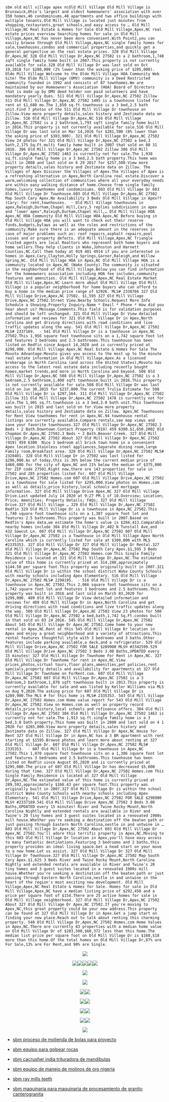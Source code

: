 
```
sbm old mill village apex ncOld Mill Village Old Mill Village is Brunswick,Ohio’s largest and oldest homeowners' association with over 350 homes,46 condominiums,48 apartments and two office buildings with multiple tenants.Old Mill Village is located just minutes from shopping,restaurants,great schools,and easy access to … Old Mill Village,NC Real Estate & Homes for Sale Old Mill Village,Apex,NC real estate prices overview Searching homes for sale in Old Mill Village,Apex,NC has never been more convenient.With Point2,you can easily browse through Old Mill Village,Apex,NC single family homes for sale,townhouses,condos and commercial properties,and quickly get a general perspective on the real estate prices. 328 Old Mill Village Dr,Apex,NC 328 Old Mill Village Dr,Apex,NC 27502 is a 2 bathroom,1,740 sqft single family home built in 2007.This property is not currently available for sale.328 Old Mill Village Dr was last sold on Oct 19,2018 for $280,000 (2% lower than the asking price of $285,000). Olde Mill Village Welcome to the Olde Mill Village HOA Community Web Site! The Olde Mill Village (OMV) community is a Deed Restricted Community founded in 1992 and consists of 87 townhomes.We are maintained by our Homeowner's Association (HOA) Board of Directors that is made up by OMV deed holder non paid volunteers and have mandatory yearly dues. 511 Old Mill Village Dr,Apex,NC 27502 Zillow 511 Old Mill Village Dr,Apex,NC 27502 1495 is a townhouse listed for rent at $1,680 mo.The 1,850 sq.ft.townhouse is a 3 bed,2.5 bath unit.Find 7 photos of the 511 Old Mill Village Dr townhouse on Zillow.View more property details,sales history and Zestimate data on Zillow. 516 Old Mill Village Dr,Apex,NC 516 Old Mill Village Dr,Apex,NC 27502 is a 2 bathroom,1,793 sqft single family home built in 2016.This property is not currently available for sale.516 Old Mill Village Dr was last sold on Mar 14,2016 for $281,500 (8% lower than the asking price of $303,900). 321 Old Mill Village Dr,Apex,NC 27502 View 24 photos for 321 Old Mill Village Dr,Apex,NC 27502 a bed,3 bath,2,175 Sq.Ft.multi family home built in 2007 that sold on 08 31 2016. 306 Old Mill Village Dr,Apex,NC 27502 Zillow 306 Old Mill Village Dr,Apex,NC 27502 1463 is currently not for sale.The 1,930 sq.ft.single family home is a 3 bed,2.5 bath property.This home was built in 2008 and last sold on 6 29 2017 for $257,500.View more property details,sales history and Zestimate data on Zillow. The Villages of Apex Discover the Villages of Apex.The Villages of Apex is a refreshing alternative in Apex,North Carolina real estate.Discover a warm,welcoming collection of communities where all your everyday needs are within easy walking distance of home.Choose from single family homes,luxury townhomes and condominiums. 603 Old Mill Village Dr 603 Old Mill Village Dr Townhouse.603 Old Mill Village Dr,Apex,NC 27502 Map South Cary Apex.No Availability 3 Beds Old Mill Village in Apex?? (Cary: for rent,townhouses.  · Old Mill Village townhouses in apex,Raleigh,Durham,Chapel Hill,Cary,5 replies subdivisions in apex and "lower apex",Raleigh,Durham,Chapel Hill,… Old Mill Village HOA Apex,NC HOA Community Old Mill Village HOA Apex,NC Before buying in Old Mill Village HOA you will want to check out their reserve funds,budgets,bylaws as well as the rules and restrictions of the community.Make sure there is an adequate amount in the reserves in case of major problems such as: roof repairs,asphalt repairs,pool issues and or property defects. Old Mill Village,Apex,NC Triangle Trusted agents are local Realtors who represent both home buyers and home sellers.They help clients in Wake,Johnston and Harnett Counties,NC.Call them today at 919 481 4914 if you are interested in homes in Apex,Cary,Clayton,Holly Springs,Garner,Raleigh,and Willow Spring,NC. Old Mill Village HOA in Apex,NC Old Mill Village HOA is a community located in Apex,NC (Wake County).The community is situated in the neighborhood of Old Mill Village.Below you can find information for the homeowners association including HOA fee includes,community features and amenities. Old Mill Village,Apex,NC Real Estate Market Old Mill Village,Apex,NC Learn more about Old Mill Village Old Mill Village is a popular neighborhood for home buyers who can afford to buy a home in the median price range of $292K. MLS# 2330766 327 Old Mill Village Drive,Apex,NC 27502. $1,595 327 Old Mill Village Drive,Apex,NC 27502.Street View.Nearby Schools.Request More Info Schedule a Showing.Property Inquiry.Name * Email * Phone * How did you hear about us? Message.Comments.This field is for validation purposes and should be left unchanged. 321 Old Mill Village Dr View detailed information and reviews for 321 Old Mill Village Dr in Apex,North Carolina and get driving directions with road conditions and live traffic updates along the way. 541 Old Mill Village Dr,Apex,NC 27502 MLS# 2337169.  · 541 Old Mill Village Dr is a townhouse in Apex,NC 27502.This 1,956 square foot townhouse sits on a 1,742 square foot lot and features 3 bedrooms and 2.5 bathrooms.This townhouse has been listed on Redfin since August 14,2020 and is currently priced at $298,900. Old Mill Village Apex,NC Real Estate & Homes For Sale The Movoto Advantage.Movoto gives you access to the most up to the minute real estate information in Old Mill Village,Apex.As a licensed brokerage in North Carolina (and across the United States),Movoto has access to the latest real estate data including recently bought homes,market trends,and more in North Carolina and beyond. 508 Old Mill Village Dr,Apex,NC 508 Old Mill Village Dr,Apex,NC 27502 is a 3 bedroom,2.5 bathroom,1,800 sqft townhouse built in 2016.This property is not currently available for sale.508 Old Mill Village Dr was last sold on Jun 30,2015 for $237,000.The current Trulia Estimate for 508 Old Mill Village Dr is $297,164. 311 Old Mill Village Dr,Apex,NC 27502 Zillow 311 Old Mill Village Dr,Apex,NC 27502 1478 is currently not for sale.The 1,901 sq.ft.townhouse is a 3 bed,3.0 bath unit.This townhouse was built in 2015 and last sold on for.View more property details,sales history and Zestimate data on Zillow. Apex,NC Townhouses for Rent View townhomes for rent in Apex,NC.94 townhouse rental listings are currently available.Compare rentals,see map views and save your favorite townhouses.327 Old Mill Village Dr.Apex,NC 27502.3 Beds • 2 Bath.Downtown.Contact Property (919) 459 6300.$1,650.2002 Old Chapman Dr.Apex,NC 27502.3 Beds • 2 Bath.Beaver Creek. 327 Old Mill Village Dr,Apex,NC 27502 About 327 Old Mill Village Dr Apex,NC 27502 (919) 459 6300  Nice 3 bedroom all brick town home in a convenient Apex location.Stainless steel appliances,Separate dining room,large Family room,Breakfast area. 328 Old Mill Village Dr,Apex,NC 27502 MLS# 2320401. 328 Old Mill Village Dr in 27502 was last listed for $296,000.As of today,this is 36% below the current median price of $460,000 for the city of Apex,NC and 21% below the median of $375,000 for ZIP code 27502.Right now,there are 143 properties for sale in 27502 and 285 properties listed for. 607 Old Mill Village Drive,Apex,NC 27502 Homes.com 607 Old Mill Village Drive,Apex,NC 27502 is a townhouse for sale listed for $295,000.View photos on Homes.com as well as details,price history,local schools and mortgage information. 327 Old Mill Village Drive Apex,NC 327 Old Mill Village Drive.Last updated July 14 2020 at 9:27 PM.1 of 10.Overview; Location; Price; Amenities; Property Details; FAQs; 327 Old Mill Village Drive.327 Old Mill Village … 329 Old Mill Village Dr,Apex,NC 27502 Redfin 329 Old Mill Village Dr is a townhouse in Apex,NC 27502.This 1,740 square foot townhouse sits on a 1,307 square foot lot and features 2.5 bathrooms.This property was built in 2007.Based on Redfin's Apex data,we estimate the home's value is $284,413.Comparable nearby homes include 304 Old Mill Village Dr,402 N Tunstall Ave,and 432 Sawcut Ln. 607 Old Mill Village Dr,Apex,NC 27502 607 Old Mill Village Dr,Apex,NC 27502 is a Townhouse in Old Mill Village Apex North Carolina which is currently listed for sale at $300,000 with MLS #2335353. 327 Old Mill Village Dr 327 Old Mill Village Dr Rental.327 Old Mill Village Dr,Apex,NC 27502 Map South Cary Apex.$1,595 3 Beds 321 Old Mill Village Dr,Apex,NC 27502 Homes.com This Single Family Residence is located at 321 Old Mill Village Dr,Apex,NC.The estimated value of this home is currently priced at 314,280,approximately $144.50 per square foot.This property was originally built in 2007.321 Old Mill Village Dr is within the school district Wake County Schools with nearby schools including Apex Elementary. 516 Old Mill Village Dr,Apex,NC 27502 MLS# 2298195.  · 516 Old Mill Village Dr is a townhouse in Apex,NC 27502.This 2,066 square foot townhouse sits on a 1,742 square foot lot and features 3 bedrooms and 2.5 bathrooms.This property was built in 2016 and last sold on March 03,2020 for $299,000. 409 Old Mill Village Dr View detailed information and reviews for 409 Old Mill Village Dr in Apex,North Carolina and get driving directions with road conditions and live traffic updates along the way. 508 Old Mill Village Dr,Apex,NC 27502 View 23 photos for 508 Old Mill Village Dr,Apex,NC 27502 a bed,bath,1,742 Sq.Ft.condos built in that sold on 03 24 2016. 545 Old Mill Village Dr,Apex,NC 27502 About 545 Old Mill Village Dr Apex,NC 27502.Come home to your new rental in Apex,NC.Rent at this 545 Old Mill Village Dr location in Apex and enjoy a great neighborhood and a variety of attractions.This rental features thoughtful style with 3 bedrooms and 3 baths.Other features include parking available,a deck,and a refrigerator. 529 Old Mill Village Drive,Apex,NC 27502 FOR SALE $289900 MLS® #2342599.529 Old Mill Village Drive Apex,NC 27502 3 Beds 3.00 Baths,UPDATED every 15 minutes! 327 Old Mill Village Dr Townhome For Rent in Apex,NC. 327 Old Mill Village Dr Townhome for rent in Apex,NC.View prices,photos,virtual tours,floor plans,amenities,pet policies,rent specials,property details and availability for apartments at 327 Old Mill Village Dr Townhome on ForRent.com. 607 Old Mill Village Dr,Apex,NC 27502 607 Old Mill Village Dr,Apex,NC 27502 is a 3 bedroom,3 bathroom,1,870 sqft townhouse built in 2013.This property is currently available for sale and was listed by Keller Williams via MLS on Aug 9,2020.The asking price for 607 Old Mill Village Dr is $289,900.The MLS # for this home is MLS# 2335353. 543 Old Mill Village Dr,Apex,NC 27502 Homes.com Home value report for 543 Old Mill Village Dr,Apex,NC 27502.View on Homes.com as well as property record details,price history,local schools and refinance offers. 304 Old Mill Village Dr,Apex,NC 27502 304 Old Mill Village Dr,Apex,NC 27502 1463 is currently not for sale.The 1,913 sq.ft.single family home is a 3 bed,3.0 bath property.This home was built in 2008 and last sold on 4 1 2020 for $285,000.View more property details,sales history and Zestimate data on Zillow. 327 Old Mill Village Dr Apex,NC House for Rent 327 Old Mill Village Dr in Apex,NC has a 3 BR apartment with rent starting at $1595.Browse photos and learn more about renting at 327 Old Mill Village Dr. 607 Old Mill Village Dr,Apex,NC 27502 MLS# 2335353.  · 607 Old Mill Village Dr is a townhouse in Apex,NC 27502.This 1,870 square foot townhouse sits on a 1,306 square foot lot and features 3 bedrooms and 2.5 bathrooms.This townhouse has been listed on Redfin since August 05,2020 and is currently priced at $295,000.The price of 607 Old Mill Village Dr has decreased $5,000 during that time. 327 Old Mill Village Dr,Apex,NC 27502 Homes.com This Single Family Residence is located at 327 Old Mill Village Dr,Apex,NC.The estimated value of this home is currently priced at 289,592,approximately $166.43 per square foot.This property was originally built in 2007.327 Old Mill Village Dr is within the school district Wake County Schools with nearby schools including Apex Elementary. 541 Old Mill Village Drive,Apex,NC 27502 FOR SALE $298900 MLS® #2337169.541 Old Mill Village Drive Apex,NC 27502 3 Beds 3.00 Baths,UPDATED every 15 minutes! River and Twine Rocky Mount,North Carolina Nightly and extended rentals are available in River and Twine's 20 tiny homes and 3 guest suites located in a renovated 1900s mill house.Whether you're seeking a destination off the beaten path or just passing through Eastern North Carolina,nestle in and untwine in … 603 Old Mill Village Dr,Apex,NC 27502 About 603 Old Mill Village Dr Apex,NC 27502.You'll adore this terrific property in Apex,NC.Moving to this 603 Old Mill Village Dr location in Apex,you'll have easy access to many fantastic destinations.Featuring 3 bedrooms and 2 baths,this property provides an ideal living space.Get a head start on your move to a new home.Let us assist. 327 Old Mill Village Dr 327 Old Mill Village Dr Townhouse.327 Old Mill Village Dr,Apex,NC 27502 Map South Cary Apex.$1,625 3 Beds River and Twine Rocky Mount,North Carolina Nightly and extended rentals are available in River and Twine's 20 tiny homes and 3 guest suites located in a renovated 1900s mill house.Whether you're seeking a destination off the beaten path or just passing through Eastern North Carolina,nestle in and untwine in the heart of the region's most exciting new development. Old Mill Village,Apex,NC Real Estate & Homes for Sale. Homes for sale in Old Mill Village,Apex,NC have a median listing price of $292,450 and a price per square foot of $154.There are 25 active homes for sale in Old Mill Village neighborhood. 327 Old Mill Village Dr,Apex,NC 27502 About 327 Old Mill Village Dr Apex,NC 27502.If you're moving to Apex,NC,this great property could be your new address.This property can be found at 327 Old Mill Village Dr in Apex.Get a jump start on finding your new place.Reach out to talk about renting this charming property. 548 Old Mill Village Dr,Apex,NC 27502 Homes.com Home Values in Apex,NC.There are currently 83 properties with a median home value on Old Mill Village Dr of $283,500,$60,372 less than this home.The median list price per square foot on Old Mill Village Dr is $160,$18 more than this home.Of the total homes on Old Mill Village Dr,87% are For Sale,13% are For Rent,and 90% are Single. 
```

<div align="center">

<a href="https://es-crusher.shibang-china.com/github&k=sbm+old+mill+village+apex+nc"><img src="https://static.shibang-china.com/es/crusher/logo.jpg"></a>

<a href="https://es-crusher.shibang-china.com/github&k=sbm+old+mill+village+apex+nc"><img src="https://static.shibang-china.com/es/crusher/index.jpg"></a><a href="https://es-crusher.shibang-china.com/material.htmlgithub&k=sbm+old+mill+village+apex+nc"><img src="https://static.shibang-china.com/es/crusher/material.jpg"></a><a href="https://es-crusher.shibang-china.com/application.htmlgithub&k=sbm+old+mill+village+apex+nc"><img src="https://static.shibang-china.com/es/crusher/application.jpg"></a><a href="https://es-crusher.shibang-china.com/aboutus.htmlgithub&k=sbm+old+mill+village+apex+nc"><img src="https://static.shibang-china.com/es/crusher/aboutus.jpg"></a><a href="https://es-crusher.shibang-china.com/contact.htmlgithub&k=sbm+old+mill+village+apex+nc"><img src="https://static.shibang-china.com/es/crusher/contact.jpg"></a>

<a href="https://es-crusher.shibang-china.com/github&k=sbm+old+mill+village+apex+nc"><img src="https://static.shibang-china.com/es/crusher/banner.jpg"></a>

<a href="https://swt.shibang-china.com/github&k=sbm+old+mill+village+apex+nc"><img src="https://static.shibang-china.com/es/crusher/text.jpg"></a>

<a href="https://swt.shibang-china.com/github&k=sbm+old+mill+village+apex+nc"><img src="https://static.shibang-china.com/es/crusher/chat.jpg"></a><a href="https://es-crusher.shibang-china.com/contact.htmlgithub&k=sbm+old+mill+village+apex+nc"><img src="https://static.shibang-china.com/es/crusher/message.jpg"></a>

<a href="https://es-crusher.shibang-china.com/products/pe.htmlgithub&k=sbm+old+mill+village+apex+nc"><img src="https://static.shibang-china.com/es/crusher/pe.jpg"></a><a href="https://es-crusher.shibang-china.com/products/pf.htmlgithub&k=sbm+old+mill+village+apex+nc"><img src="https://static.shibang-china.com/es/crusher/pf.jpg"></a>

<a href="https://es-crusher.shibang-china.com/products/hpt.htmlgithub&k=sbm+old+mill+village+apex+nc"><img src="https://static.shibang-china.com/es/crusher/hpt.jpg"></a><a href="https://es-crusher.shibang-china.com/products/vsi.htmlgithub&k=sbm+old+mill+village+apex+nc"><img src="https://static.shibang-china.com/es/crusher/vsi.jpg"></a>

<a href="https://es-crusher.shibang-china.com/products/klv.htmlgithub&k=sbm+old+mill+village+apex+nc"><img src="https://static.shibang-china.com/es/crusher/klv.jpg"></a><a href="https://es-crusher.shibang-china.com/products/portable.htmlgithub&k=sbm+old+mill+village+apex+nc"><img src="https://static.shibang-china.com/es/crusher/portable.jpg"></a>

<a href="https://swt.shibang-china.com/github&k=sbm+old+mill+village+apex+nc"><img src="https://static.shibang-china.com/es/crusher/case.jpg"></a>

</div>


* [sbm proceso de molienda de bolas para proyecto](sbm%20proceso%20de%20molienda%20de%20bolas%20para%20proyecto.md)

* [sbm equipo para golpear rocas](sbm%20equipo%20para%20golpear%20rocas.md)

* [sbm cacrusher india trituradora de mandíbulas](sbm%20cacrusher%20india%20trituradora%20de%20mand%C3%ADbulas.md)

* [sbm equipo de manejo de molinos de oro nigeria](sbm%20equipo%20de%20manejo%20de%20molinos%20de%20oro%20nigeria.md)

* [sbm ray mills teeth](sbm%20ray%20mills%20teeth.md)

* [sbm maquinaria para maquinaria de procesamiento de granito canterogranita](sbm%20maquinaria%20para%20maquinaria%20de%20procesamiento%20de%20granito%20canterogranita.md)